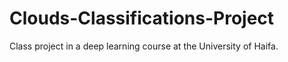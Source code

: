 # Clouds-Classifications-Project
Class project in a deep learning course at the University of Haifa.
